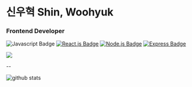 # 신우혁 Shin, Woohyuk
### Frontend Developer

![Javascript Badge](https://img.shields.io/badge/Javscript-F7DF1E?style=flat&logo=Javascript&logoColor=white)
[![React.js Badge](https://img.shields.io/badge/React-61DAFB?style=flat&logo=React&logoColor=white)](https://reactjs.org/)
[![Node.js Badge](https://img.shields.io/badge/Node.js-339933?style=flat-square&logo=node.js&logoColor=white)](https://nodejs.org/)
[![Express Badge](https://img.shields.io/badge/Express-000000?style=flat-square&logo=express&logoColor=white)](https://expressjs.com/)

<img src="https://hits.seeyoufarm.com/api/count/incr/badge.svg?url=https%3A%2F%2Fgithub.com%2Fwoo-dev-log&count_bg=%233DBFC8&title_bg=%23555555&icon=&icon_color=%23E7E7E7&title=hits&edge_flat=false"/>

--

![github stats](https://github-readme-stats.vercel.app/api?username=woo-dev-log)
